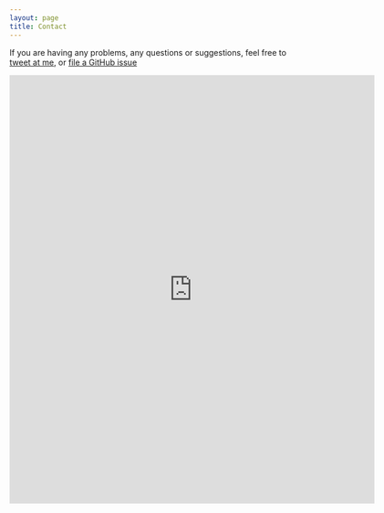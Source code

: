 ```yaml
---
layout: page
title: Contact
---
```


If you are having any problems, any questions or suggestions, feel free to [tweet at me](https://twitter.com/intent/tweet?text=%40paululele), or [file a GitHub issue](https://github.com/lenpaul/lagrange/issues/new)

<iframe src="https://docs.google.com/forms/d/e/1FAIpQLScTnc_CxWKrgfPvy_U98UTF8b4X_83dVFxPDfgutdfdzuNGtg/viewform?embedded=true" width="640" height="751" frameborder="0" marginheight="0" marginwidth="0">Se încarcă...</iframe>
